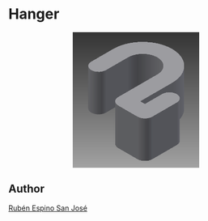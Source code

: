 # Hanger

<p align="center">
<img src="images/Hanger.png" width="250" align = "center">
</p>

## Author
[Rubén Espino San José](https://github.com/Resaj)

